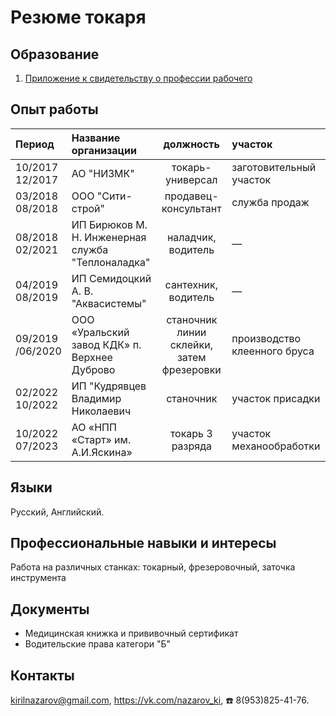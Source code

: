 # Резюме токаря
## Образование
<!--1.[Свидетельство о професси рабочего]()-->
1. [Приложение к свидетельству о профессии рабочего](assets/turner.jpg)

## Опыт работы

|Период       | Название организации | должность | участок |
|:------------|:---------------------|:---------:|:-------------------------|
|10/2017<br>12/2017|АО "НИЗМК"|токарь-универсал|заготовительный участок|
|03/2018<br>08/2018|ООО "Сити-строй"|продавец-консультант|служба продаж|
|08/2018<br>02/2021|ИП Бирюков М. Н. Инженерная служба "Теплоналадка"|наладчик, водитель| — |
|04/2019<br>08/2019|ИП Семидоцкий А. В. "Аквасистемы"|сантехник, водитель| — |
|09/2019<br>/06/2020|ООО «Уральский завод КДК» п. Верхнее Дуброво|станочник линии склейки, затем фрезеровки|производство клеенного бруса|
|02/2022<br>10/2022|ИП "Кудрявцев Владимир Николаевич|станочник|участок присадки|
|10/2022<br>07/2023|АО «НПП «Старт» им. А.И.Яскина»|токарь 3 разряда|участок механообработки|

## Языки 
Русский, Английский. 

## Профессиональные навыки и интересы
Работа на различных станках: токарный, фрезеровочный,  заточка инструмента

## Документы
- Медицинская книжка и прививочный сертификат
- Водительские права категори "Б"

## Контакты 
kirilnazarov@gmail.com, 
https://vk.com/nazarov_ki, 
☎️ 8(953)825-41-76.
